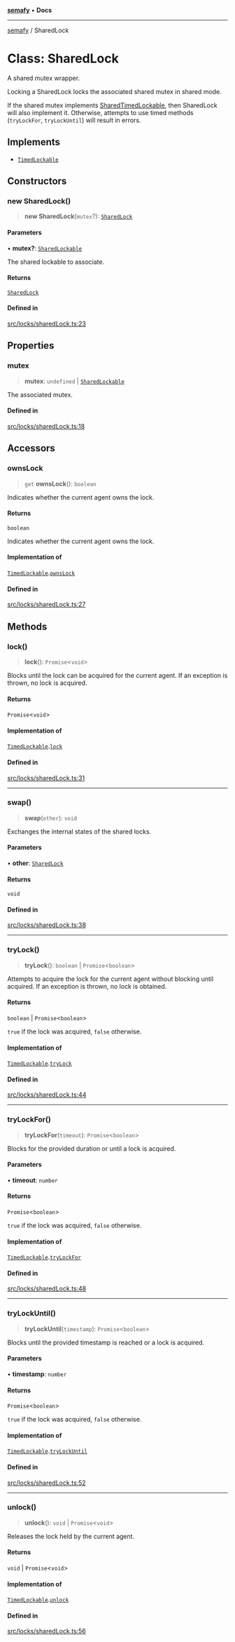 [**semafy**](../README.md) • **Docs**

***

[semafy](../globals.md) / SharedLock

# Class: SharedLock

A shared mutex wrapper.

Locking a SharedLock locks the associated shared mutex in shared mode.

If the shared mutex implements [SharedTimedLockable](../interfaces/SharedTimedLockable.md), then SharedLock
will also implement it. Otherwise, attempts to use timed methods
(`tryLockFor`, `tryLockUntil`) will result in errors.

## Implements

- [`TimedLockable`](../interfaces/TimedLockable.md)

## Constructors

### new SharedLock()

> **new SharedLock**(`mutex`?): [`SharedLock`](SharedLock.md)

#### Parameters

• **mutex?**: [`SharedLockable`](../interfaces/SharedLockable.md)

The shared lockable to associate.

#### Returns

[`SharedLock`](SharedLock.md)

#### Defined in

[src/locks/sharedLock.ts:23](https://github.com/havelessbemore/semafy/blob/bc2afcafa5917c57eff4df5c0126278459b970d5/src/locks/sharedLock.ts#L23)

## Properties

### mutex

> **mutex**: `undefined` \| [`SharedLockable`](../interfaces/SharedLockable.md)

The associated mutex.

#### Defined in

[src/locks/sharedLock.ts:18](https://github.com/havelessbemore/semafy/blob/bc2afcafa5917c57eff4df5c0126278459b970d5/src/locks/sharedLock.ts#L18)

## Accessors

### ownsLock

> `get` **ownsLock**(): `boolean`

Indicates whether the current agent owns the lock.

#### Returns

`boolean`

Indicates whether the current agent owns the lock.

#### Implementation of

[`TimedLockable`](../interfaces/TimedLockable.md).[`ownsLock`](../interfaces/TimedLockable.md#ownslock)

#### Defined in

[src/locks/sharedLock.ts:27](https://github.com/havelessbemore/semafy/blob/bc2afcafa5917c57eff4df5c0126278459b970d5/src/locks/sharedLock.ts#L27)

## Methods

### lock()

> **lock**(): `Promise`\<`void`\>

Blocks until the lock can be acquired for the current agent.
If an exception is thrown, no lock is acquired.

#### Returns

`Promise`\<`void`\>

#### Implementation of

[`TimedLockable`](../interfaces/TimedLockable.md).[`lock`](../interfaces/TimedLockable.md#lock)

#### Defined in

[src/locks/sharedLock.ts:31](https://github.com/havelessbemore/semafy/blob/bc2afcafa5917c57eff4df5c0126278459b970d5/src/locks/sharedLock.ts#L31)

***

### swap()

> **swap**(`other`): `void`

Exchanges the internal states of the shared locks.

#### Parameters

• **other**: [`SharedLock`](SharedLock.md)

#### Returns

`void`

#### Defined in

[src/locks/sharedLock.ts:38](https://github.com/havelessbemore/semafy/blob/bc2afcafa5917c57eff4df5c0126278459b970d5/src/locks/sharedLock.ts#L38)

***

### tryLock()

> **tryLock**(): `boolean` \| `Promise`\<`boolean`\>

Attempts to acquire the lock for the current agent
without blocking until acquired. If an exception
is thrown, no lock is obtained.

#### Returns

`boolean` \| `Promise`\<`boolean`\>

`true` if the lock was acquired, `false` otherwise.

#### Implementation of

[`TimedLockable`](../interfaces/TimedLockable.md).[`tryLock`](../interfaces/TimedLockable.md#trylock)

#### Defined in

[src/locks/sharedLock.ts:44](https://github.com/havelessbemore/semafy/blob/bc2afcafa5917c57eff4df5c0126278459b970d5/src/locks/sharedLock.ts#L44)

***

### tryLockFor()

> **tryLockFor**(`timeout`): `Promise`\<`boolean`\>

Blocks for the provided duration or until a lock is acquired.

#### Parameters

• **timeout**: `number`

#### Returns

`Promise`\<`boolean`\>

`true` if the lock was acquired, `false` otherwise.

#### Implementation of

[`TimedLockable`](../interfaces/TimedLockable.md).[`tryLockFor`](../interfaces/TimedLockable.md#trylockfor)

#### Defined in

[src/locks/sharedLock.ts:48](https://github.com/havelessbemore/semafy/blob/bc2afcafa5917c57eff4df5c0126278459b970d5/src/locks/sharedLock.ts#L48)

***

### tryLockUntil()

> **tryLockUntil**(`timestamp`): `Promise`\<`boolean`\>

Blocks until the provided timestamp is reached or a lock is acquired.

#### Parameters

• **timestamp**: `number`

#### Returns

`Promise`\<`boolean`\>

`true` if the lock was acquired, `false` otherwise.

#### Implementation of

[`TimedLockable`](../interfaces/TimedLockable.md).[`tryLockUntil`](../interfaces/TimedLockable.md#trylockuntil)

#### Defined in

[src/locks/sharedLock.ts:52](https://github.com/havelessbemore/semafy/blob/bc2afcafa5917c57eff4df5c0126278459b970d5/src/locks/sharedLock.ts#L52)

***

### unlock()

> **unlock**(): `void` \| `Promise`\<`void`\>

Releases the lock held by the current agent.

#### Returns

`void` \| `Promise`\<`void`\>

#### Implementation of

[`TimedLockable`](../interfaces/TimedLockable.md).[`unlock`](../interfaces/TimedLockable.md#unlock)

#### Defined in

[src/locks/sharedLock.ts:56](https://github.com/havelessbemore/semafy/blob/bc2afcafa5917c57eff4df5c0126278459b970d5/src/locks/sharedLock.ts#L56)
